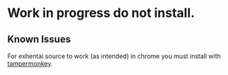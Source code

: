 # Work in progress do not install.

## Known Issues
For exhentai source to work (as intended) in chrome you must install with [tampermonkey](https://chrome.google.com/webstore/detail/dhdgffkkebhmkfjojejmpbldmpobfkfo).